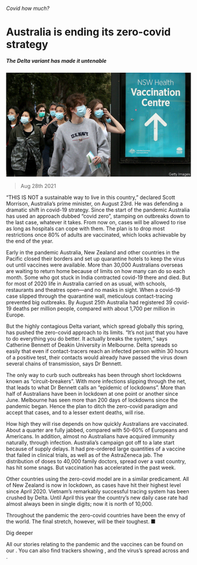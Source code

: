 ###### Covid how much?

# Australia is ending its zero-covid strategy 

##### The Delta variant has made it untenable 

![image](images/20210828_asp518.jpg) 

> Aug 28th 2021 

“THIS IS NOT a sustainable way to live in this country,” declared Scott Morrison, Australia’s prime minister, on August 23rd. He was defending a dramatic shift in covid-19 strategy. Since the start of the pandemic Australia has used an approach dubbed “covid zero”, stamping on outbreaks down to the last case, whatever it takes. From now on, cases will be allowed to rise as long as hospitals can cope with them. The plan is to drop most restrictions once 80% of adults are vaccinated, which looks achievable by the end of the year.

Early in the pandemic Australia, New Zealand and other countries in the Pacific closed their borders and set up quarantine hotels to keep the virus out until vaccines were available. More than 30,000 Australians overseas are waiting to return home because of limits on how many can do so each month. Some who got stuck in India contracted covid-19 there and died. But for most of 2020 life in Australia carried on as usual, with schools, restaurants and theatres open—and no masks in sight. When a covid-19 case slipped through the quarantine wall, meticulous contact-tracing prevented big outbreaks. By August 25th Australia had registered 39 covid-19 deaths per million people, compared with about 1,700 per million in Europe.


But the highly contagious Delta variant, which spread globally this spring, has pushed the zero-covid approach to its limits. “It’s not just that you have to do everything you do better. It actually breaks the system,” says Catherine Bennett of Deakin University in Melbourne. Delta spreads so easily that even if contact-tracers reach an infected person within 30 hours of a positive test, their contacts would already have passed the virus down several chains of transmission, says Dr Bennett.

The only way to curb such outbreaks has been through short lockdowns known as “circuit-breakers”. With more infections slipping through the net, that leads to what Dr Bennett calls an “epidemic of lockdowns”. More than half of Australians have been in lockdown at one point or another since June. Melbourne has seen more than 200 days of lockdowns since the pandemic began. Hence the plan to ditch the zero-covid paradigm and accept that cases, and to a lesser extent deaths, will rise.

How high they will rise depends on how quickly Australians are vaccinated. About a quarter are fully jabbed, compared with 50-60% of Europeans and Americans. In addition, almost no Australians have acquired immunity naturally, through infection. Australia’s campaign got off to a late start because of supply delays. It had pre-ordered large quantities of a vaccine that failed in clinical trials, as well as of the AstraZeneca jab. The distribution of doses to 40,000 family doctors, spread over a vast country, has hit some snags. But vaccination has accelerated in the past week.

Other countries using the zero-covid model are in a similar predicament. All of New Zealand is now in lockdown, as cases have hit their highest level since April 2020. Vietnam’s remarkably successful tracing system has been crushed by Delta. Until April this year the country’s new daily case rate had almost always been in single digits; now it is north of 10,000.

Throughout the pandemic the zero-covid countries have been the envy of the world. The final stretch, however, will be their toughest. ■

Dig deeper

All our stories relating to the pandemic and the vaccines can be found on our . You can also find trackers showing ,  and the virus’s spread across  and .

